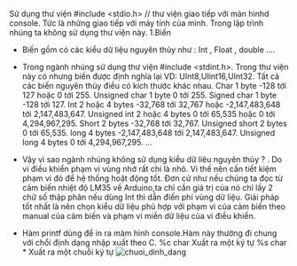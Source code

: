 Sử dụng thư viện #include <stdio.h> // thư viện giao tiếp với màn hinhd console. Tức là những giao tiếp với máy tính của mình. Trong lập trình nhúng ta không sử dụng thư viện này.
1.Biến
  + Biến gồm có các kiểu dữ liệu nguyên thủy như : Int , Float , double ....
  + Trong ngành nhúng sử dụng thư viện #include <stdint.h>. Trong thư viện này có nhưng biến được định nghĩa lại VD: UInt8,UIint16,UInt32.
    Tất cả các biến nguyên thủy điều có kích thước khác nhau.
    Char 1 byte	-128 tới 127 hoặc 0 tới 255.
    Unsigned char	1 byte	0 tới 255.
    Signed char	1 byte	-128 tới 127.
    Int	2 hoặc 4 bytes	-32,768 tới 32,767 hoặc -2,147,483,648 tới 2,147,483,647.
    Unsigned int	2 hoặc 4 bytes	0 tới 65,535 hoặc 0 tới 4,294,967,295.
    Short	2 bytes	-32,768 tới 32,767.
    Unsigned short	2 bytes	0 tới 65,535.
    long	4 bytes	-2,147,483,648 tới 2,147,483,647.
    Unsigned long	4 bytes	0 tới 4,294,967,295.
    ...
+ Vậy vì sao ngành nhúng không sử dụng kiểu dữ liêu nguyên thủy ? . Do vi điều khiển phạm vi vùng nhớ rất chi là nhỏ. Vi thế nên cần tiết kiệm phạm vi đó để hệ thống hoặt động tốt.
  Đơn cử như nếu chúng ta đọc từ cảm biến nhiệt độ LM35 về Arduino,ta chỉ cần giá trị của nó chỉ lấy 2 chữ số thập phân nếu dùng Int thì dẫn điến phí vùng dữ liệu. Giải pháp tốt nhất
  là nên chọn kiểu dữ liệu phù hợp với phạm vi của cảm biến theo manual của cảm biến và phạm vi miền dữ liệu của vi điều khiển.

+ Hàm printf dùng để in ra màm hình console.Hàm này thường đi chung với chổi định dạng nhập xuất theo C.
  %c	char	Xuất ra một ký tự
  %s	char *	Xuất ra một chuỗi ký tự
  ![chuoi_dinh_dang](https://github.com/LuanAmelIT/Hala_learnC/assets/150274175/630d869b-580e-4a48-82b1-30dd1de26ed5)
    
